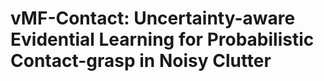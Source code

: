 # vMF-Contact: Uncertainty-aware Evidential Learning for Probabilistic Contact-grasp in Noisy Clutter
